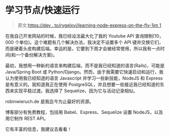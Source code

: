# 学习节点/快速运行

> 原文:[https://dev . to/rygelxvi/learning-node-express-on-the-fly-1jm 1](https://dev.to/rygelxvi/learning-node-express-on-the-fly-1jm1)

在我自己开发网站的时候，我已经设法最大化了我的 Youtube API 查询限制(10，000 个单位)。这个难题有几个解决办法，我决定不设置多个 API 键并交换它们，而是硬着头皮构建后端。幸运的是，它要到下周才会被经常使用，所以我有一点时间(和一个备份解决方案)。

最初，我想用一种新的语言来构建后端，而不是我已经知道的语言(Rails)，可能是 Java/Spring Boot 或 Python/Django。然而，由于我需要它快速启动和运行，我认为使用我已经知道的语言 Javascript 并学习一些新技能，NodeJS 和 Express 是有意义的。我知道我正在使用 PostgreSQL，并且想要一些接近我已经知道的东西来实现平稳过渡。我选择了 Sequelize，因为它与活动记录相似。

robinwieruch.de 是我迄今为止最好的资源。

博客部分有免费教程，包括用 Babel、Express、Sequelize 设置 NodeJS，以及用它制作 REST API。

它有丰富的信息，我建议去看看！